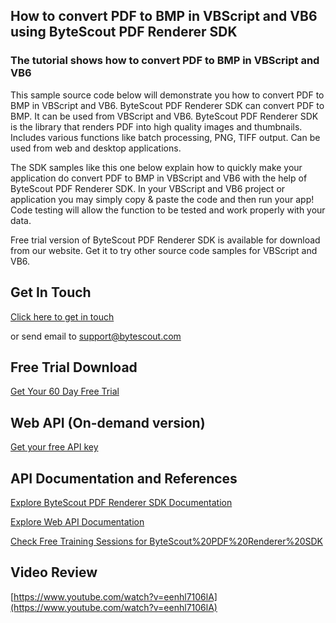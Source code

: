 ## How to convert PDF to BMP in VBScript and VB6 using ByteScout PDF Renderer SDK

### The tutorial shows how to convert PDF to BMP in VBScript and VB6

This sample source code below will demonstrate you how to convert PDF to BMP in VBScript and VB6. ByteScout PDF Renderer SDK can convert PDF to BMP. It can be used from VBScript and VB6. ByteScout PDF Renderer SDK is the library that renders PDF into high quality images and thumbnails. Includes various functions like batch processing, PNG, TIFF output. Can be used from web and desktop applications.

The SDK samples like this one below explain how to quickly make your application do convert PDF to BMP in VBScript and VB6 with the help of ByteScout PDF Renderer SDK. In your VBScript and VB6 project or application you may simply copy & paste the code and then run your app! Code testing will allow the function to be tested and work properly with your data.

Free trial version of ByteScout PDF Renderer SDK is available for download from our website. Get it to try other source code samples for VBScript and VB6.

## Get In Touch

[Click here to get in touch](https://bytescout.zendesk.com/hc/en-us/requests/new?subject=ByteScout%20PDF%20Renderer%20SDK%20Question)

or send email to [support@bytescout.com](mailto:support@bytescout.com?subject=ByteScout%20PDF%20Renderer%20SDK%20Question) 

## Free Trial Download

[Get Your 60 Day Free Trial](https://bytescout.com/download/web-installer?utm_source=github-readme)

## Web API (On-demand version)

[Get your free API key](https://pdf.co/documentation/api?utm_source=github-readme)

## API Documentation and References

[Explore ByteScout PDF Renderer SDK Documentation](https://bytescout.com/documentation/index.html?utm_source=github-readme)

[Explore Web API Documentation](https://pdf.co/documentation/api?utm_source=github-readme)

[Check Free Training Sessions for ByteScout%20PDF%20Renderer%20SDK](https://academy.bytescout.com/)

## Video Review

[https://www.youtube.com/watch?v=eenhl7106lA](https://www.youtube.com/watch?v=eenhl7106lA)